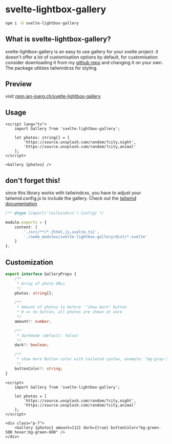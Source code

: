 # svelte-lightbox-gallery

```bash
npm i -D svelte-lightbox-gallery
```

## What is svelte-lightbox-gallery?

svelte-lightbox-gallery is an easy to use gallery for your svelte project. it doesn't offer a lot of customisation options by default, for customisation consider downloading it from my [github repo](https://github.com/joergjan/svelte-image-gallery) and changing it on your own. The package utilizes tailwindcss for styling.

## Preview

visit [npm.jan-joerg.ch/svelte-lightbox-gallery](https://npm.jan-joerg.ch/svelte-lightbox-gallery)

## Usage

```svelte
<script lang="ts">
	import Gallery from 'svelte-lightbox-gallery';

	let photos: string[] = [
		'https://source.unsplash.com/random/?city,night',
		'https://source.unsplash.com/random/?city,animal'
	];
</script>

<Gallery {photos} />
```

## don't forget this!

since this library works with tailwindcss, you have to adjust your tailwind.config.js to include the gallery. Check out the [tailwind documentation](​​https://www.tailwindcss.com/docs/content-configuration#working-with-third-party-libraries)

```typescript
/** @type {import('tailwindcss').Config} */

module.exports = {
	content: [
		'./src/**/*.{html,js,svelte,ts}',
		'./node_modules/svelte-lightbox-gallery/dist/*.svelte'
	]
};
```

## Customization

```typescript
export interface GalleryProps {
	/**
	 * Array of photo URLs
	 */
	photos: string[];

	/**
	 * Amount of photos to before  "show more" button
	 * 0 => no button, all photos are shown at once
	 */
	amount?: number;

	/**
	 * darkmode (default: false)
	 */
	dark?: boolean;

	/**
	 * show more Button color with tailwind syntax, example: "bg-gray-500 hover:bg-gray-600"
	 */
	buttonColor?: string;
}
```

```svelte
<script>
	import Gallery from 'svelte-lightbox-gallery';

	let photos = [
		'https://source.unsplash.com/random/?city,night',
		'https://source.unsplash.com/random/?city,animal'
	];
</script>

<div class="p-7">
	<Gallery {photos} amount={12} dark={true} buttonColor="bg-green-500 hover:bg-green-600" />
</div>
```
